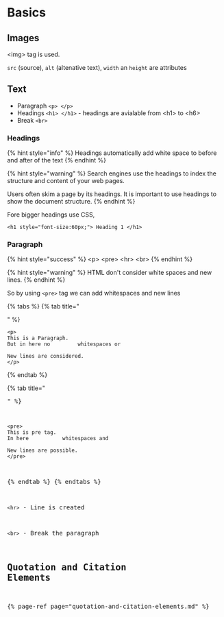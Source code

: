 # Basics

## Images

&lt;img&gt; tag is used.

`src` \(source\), `alt` \(altenative text\), `width` an `height` are attributes

## Text

* Paragraph `<p> </p>`
* Headings `<h1> </h1>` - headings are avialable from &lt;h1&gt; to &lt;h6&gt;
* Break `<br>`

### Headings

{% hint style="info" %}
Headings automatically add white space to before and after of the text
{% endhint %}

{% hint style="warning" %}
Search engines use the headings to index the structure and content of your web pages.

Users often skim a page by its headings. It is important to use headings to show the document structure.
{% endhint %}

Fore bigger headings use CSS,

```markup
<h1 style="font-size:60px;"> Heading 1 </h1>
```

### Paragraph

{% hint style="success" %}
&lt;p&gt; &lt;pre&gt; &lt;hr&gt; &lt;br&gt;
{% endhint %}

{% hint style="warning" %}
HTML don't consider white spaces and new lines.
{% endhint %}

So by using `<pre>` tag we can add whitespaces and new lines

{% tabs %}
{% tab title="<p>" %}
```markup
<p>
This is a Paragraph.
But in here no         whitespaces or

New lines are considered.
</p>
```
{% endtab %}

{% tab title="<pre>" %}
```markup
<pre>
This is pre tag.
In here           whitespaces and

New lines are possible.
</pre>
```
{% endtab %}
{% endtabs %}

`<hr>` - Line is created

`<br>` - Break the paragraph

## Quotation and Citation Elements

{% page-ref page="quotation-and-citation-elements.md" %}

